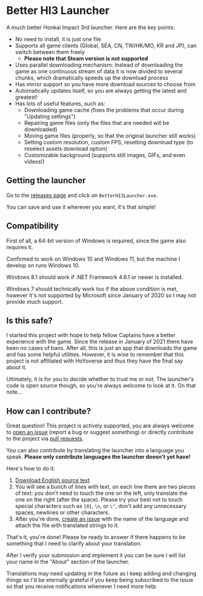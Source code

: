 # Better HI3 Launcher
A much better Honkai Impact 3rd launcher. Here are the key points:
* No need to install, it is just one file
* Supports all game clients (Global, SEA, CN, TW/HK/MO, KR and JP), can switch between them freely
  * **Please note that Steam version is not supported**
* Uses parallel downloading mechanism: Instead of downloading the game as one continuous stream of data it is now divided to several chunks, which dramatically speeds up the download process
* Has mirror support so you have more download sources to choose from
* Automatically updates itself, so you are always getting the latest and greatest!
* Has lots of useful features, such as:
  * Downloading game cache (fixes the problems that occur during "Updating settings")
  * Repairing game files (only the files that are needed will be downloaded)
  * Moving game files (properly, so that the original launcher still works)
  * Setting custom resolution, custom FPS, resetting download type (to reselect assets download option)
  * Customizable background (supports still images, GIFs, and even videos!)

## Getting the launcher
Go to the [releases page](https://github.com/BuIlDaLiBlE/BetterHI3Launcher/releases/latest) and click on `BetterHI3Launcher.exe`.

You can save and use it wherever you want, it's that simple!

## Compatibility
First of all, a 64-bit version of Windows is required, since the game also requires it.

Confirmed to work on Windows 10 and Windows 11, but the machine I develop on runs Windows 10.

Windows 8.1 should work if .NET Framework 4.6.1 or newer is installed.

Windows 7 should technically work too if the above condition is met, however it's not supported by Microsoft since January of 2020 so I may not provide much support.

## Is this safe?
I started this project with hope to help fellow Captains have a better experience with the game. Since the release in January of 2021 there have been no cases of bans.
After all, this is just an app that downloads the game and has some helpful utilities. However, it is wise to remember that this project is not affiliated with HoYoverse and thus they have the final say about it.

Ultimately, it is for you to decide whether to trust me or not. The launcher's code is open source though, so you're always welcome to look at it. On that note...

## How can I contribute? 
Great question! This project is actively supported, you are always welcome to [open an issue](https://github.com/BuIlDaLiBlE/BetterHI3Launcher/issues/new/choose) (report a bug or suggest something) or directly contribute to the project via [pull requests](https://github.com/BuIlDaLiBlE/BetterHI3Launcher/pulls).

You can also contribute by translating the launcher into a language you speak. **Please only contribute languages the launcher doesn't yet have!**

Here's how to do it:
1. [Download English source text](https://bpnet.work/bh3?launcher_translations=get_contents_en)
2. You will see a bunch of lines with text, on each line there are two pieces of text: you don't need to touch the one on the left, only translate the one on the right (after the space). Please try your best not to touch special characters such as `{0}`, `\n`, or `\"`, don't add any unnecessary spaces, newlines or other characters.
3. After you're done, [create an issue](https://github.com/BuIlDaLiBlE/BetterHI3Launcher/issues/new?assignees=BuIlDaLiBlE&labels=language+contribution&template=language_contribution.md&title=Language+contribution+%5BNAME+OF+THE+LANGUAGE+HERE%5D) with the name of the language and attach the file with translated strings to it.

That's it, you're done! Please be ready to answer if there happens to be something that I need to clarify about your translation.

After I verify your submission and implement it you can be sure I will list your name in the "About" section of the launcher.

Translations may need updating in the future as I keep adding and changing things so I'd be eternally grateful if you keep being subscribed to the issue so that you receive notifications whenever I need more help.